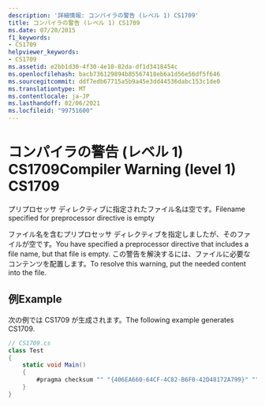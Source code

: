 ```yaml
---
description: '詳細情報: コンパイラの警告 (レベル 1) CS1709'
title: コンパイラの警告 (レベル 1) CS1709
ms.date: 07/20/2015
f1_keywords:
- CS1709
helpviewer_keywords:
- CS1709
ms.assetid: e2bb1d30-4f30-4e10-82da-df1d3418454c
ms.openlocfilehash: bacb736129894b85567418eb6a1d56e56df5f646
ms.sourcegitcommit: ddf7edb67715a5b9a45e3dd44536dabc153c1de0
ms.translationtype: MT
ms.contentlocale: ja-JP
ms.lasthandoff: 02/06/2021
ms.locfileid: "99751600"
---
```

# <a name="compiler-warning-level-1-cs1709"></a><span data-ttu-id="aae89-103">コンパイラの警告 (レベル 1) CS1709</span><span class="sxs-lookup"><span data-stu-id="aae89-103">Compiler Warning (level 1) CS1709</span></span>

<span data-ttu-id="aae89-104">プリプロセッサ ディレクティブに指定されたファイル名は空です。</span><span class="sxs-lookup"><span data-stu-id="aae89-104">Filename specified for preprocessor directive is empty</span></span>  
  
 <span data-ttu-id="aae89-105">ファイル名を含むプリプロセッサ ディレクティブを指定しましたが、そのファイルが空です。</span><span class="sxs-lookup"><span data-stu-id="aae89-105">You have specified a preprocessor directive that includes a file name, but that file is empty.</span></span> <span data-ttu-id="aae89-106">この警告を解決するには、ファイルに必要なコンテンツを配置します。</span><span class="sxs-lookup"><span data-stu-id="aae89-106">To resolve this warning, put the needed content into the file.</span></span>  
  
## <a name="example"></a><span data-ttu-id="aae89-107">例</span><span class="sxs-lookup"><span data-stu-id="aae89-107">Example</span></span>  

 <span data-ttu-id="aae89-108">次の例では CS1709 が生成されます。</span><span class="sxs-lookup"><span data-stu-id="aae89-108">The following example generates CS1709.</span></span>  
  
```csharp  
// CS1709.cs  
class Test  
{  
    static void Main()  
    {  
        #pragma checksum "" "{406EA660-64CF-4C82-B6F0-42D48172A799}" ""  // CS1709  
    }  
}  
```

